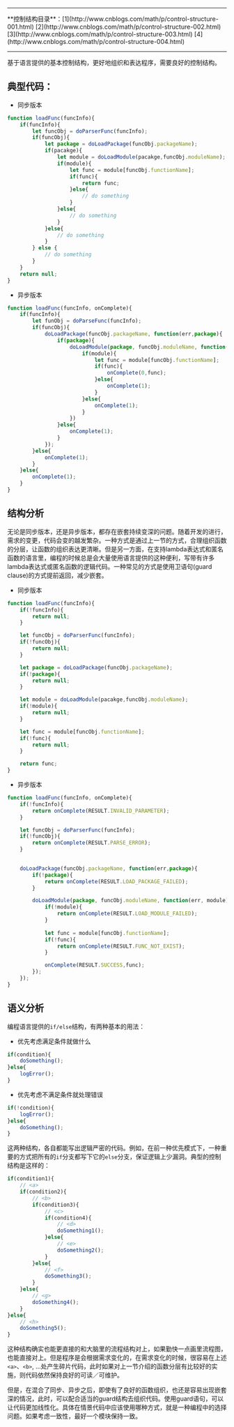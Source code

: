<hr/>
**控制结构目录**：[1](http://www.cnblogs.com/math/p/control-structure-001.html) [2](http://www.cnblogs.com/math/p/control-structure-002.html) [3](http://www.cnblogs.com/math/p/control-structure-003.html) [4](http://www.cnblogs.com/math/p/control-structure-004.html)
<hr/>

基于语言提供的基本控制结构，更好地组织和表达程序，需要良好的控制结构。

## 典型代码：

- 同步版本

```javascript
function loadFunc(funcInfo){
    if(funcInfo){
        let funcObj = doParserFunc(funcInfo);
        if(funcObj){
            let package = doLoadPackage(funcObj.packageName);
            if(pacakge){
                let module = doLoadModule(pacakge,funcObj.moduleName);
                if(module){
                    let func = module[funcObj.functionName];
                    if(func){
                        return func;
                    }else{
                        // do something
                    }
                }else{
                    // do something
                }
            }else{
                // do something
            }
        } else {
            // do something
        }
    }
    return null;
}
```

- 异步版本

```javascript
function loadFunc(funcInfo, onComplete){
    if(funcInfo){
        let funObj = doParseFunc(funcInfo);
        if(funcObj){
            doLoadPackage(funcObj.packageName, function(err,package){
                if(package){
                    doLoadModule(package, funcObj.moduleName, function(err, module){
                        if(module){
                            let func = module[funcObj.functionName];
                            if(func){
                                onComplete(0,func);
                            }else{
                                onComplete(1);
                            }
                        }else{
                            onComplete(1);
                        }
                    })
                }else{
                    onComplete(1);
                }
            });
        }else{
            onComplete(1);
        }
    }else{
        onComplete(1);
    }
}
```

## 结构分析

无论是同步版本，还是异步版本，都存在嵌套持续变深的问题。随着开发的进行，需求的变更，代码会变的越发繁杂。一种方式是通过上一节的方式，合理组织函数的分层，让函数的组织表达更清晰。但是另一方面，在支持lambda表达式和匿名函数的语言里，编程的时候总是会大量使用语言提供的这种便利，写带有许多lambda表达式或匿名函数的逻辑代码。一种常见的方式是使用卫语句(guard clause)的方式提前返回，减少嵌套。

- 同步版本

```javascript
function loadFunc(funcInfo){
    if(!funcInfo){
        return null;
    }

    let funcObj = doParserFunc(funcInfo);
    if(!funcObj){
        return null;
    }

    let package = doLoadPackage(funcObj.packageName);
    if(!package){
        return null;
    }

    let module = doLoadModule(pacakge,funcObj.moduleName);
    if(!module){
        return null;
    }

    let func = module[funcObj.functionName];
    if(!func){
        return null;
    }

    return func;
}
```

- 异步版本

```javascript
function loadFunc(funcInfo, onComplete){
    if(!funcInfo){
        return onComplete(RESULT.INVALID_PARAMETER);
    }

    let funcObj = doParserFunc(funcInfo);
    if(!funcObj){
        return onComplete(RESULT.PARSE_ERROR);
    }

    
    doLoadPackage(funcObj.packageName, function(err,package){
        if(!package){
            return onComplete(RESULT.LOAD_PACKAGE_FAILED);
        }

        doLoadModule(package, funcObj.moduleName, function(err, module){
            if(!module){
                return onComplete(RESULT.LOAD_MODULE_FAILED);
            }
            
            let func = module[funcObj.functionName];
            if(!func){
                return onComplete(RESULT.FUNC_NOT_EXIST);
            }

            onComplete(RESULT.SUCCESS,func);
        });
    });
}
```

## 语义分析

编程语言提供的`if/else`结构，有两种基本的用法：

- 优先考虑满足条件就做什么
```javascript
if(condition){
    doSomething();
}else{
    logError();
}
```

- 优先考虑不满足条件就处理错误

```javascript
if(!condition){
    logError();
}else{
    doSomething();
}
```

这两种结构，各自都能写出逻辑严密的代码。例如，在前一种优先模式下，一种重要的方式把所有的`if`分支都写下它的`else`分支，保证逻辑上少漏洞。典型的控制结构是这样的：

```javascript
if(condition1){
    // <a>
    if(condition2){
        // <b>
        if(condition3){
            // <c>
            if(condition4){
                // <d>
                doSomething1();
            }else{
                // <e>
                doSomething2();
            }
        }else{
            // <f>
            doSomething3();
        }
    }else{
        // <g>
        doSomething4();
    }
}else{
    // <h>
    doSomething5();
}
```

这种结构确实也能更直接的和大脑里的流程结构对上，如果勤快一点画里流程图，也能直接对上。但是程序是会根据需求变化的，在需求变化的时候，很容易在上述`<a>`、`<b>`, ...处产生碎片代码，此时如果对上一节介绍的函数分层有比较好的实施，则代码依然保持良好的可读／可维护。

但是，在混合了同步、异步之后，即使有了良好的函数组织，也还是容易出现嵌套深的情况，此时，可以配合适当的guard结构去组织代码。使用guard语句，可以让代码更加线性化。具体在情景代码中应该使用哪种方式，就是一种编程中的选择问题。如果考虑一致性，最好一个模块保持一致。




